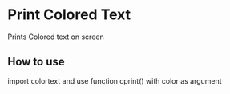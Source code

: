 # Print Colored Text 

Prints Colored text on screen


## How to use 
<p>
import colortext and use function cprint() with color as argument
</p>